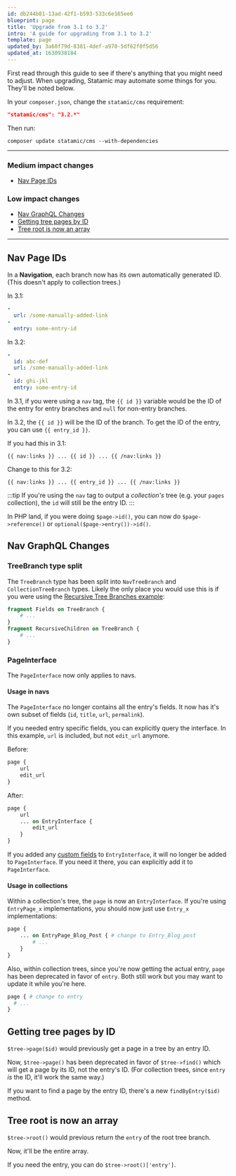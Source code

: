 ```yaml
---
id: db244b81-13ad-42f1-b593-533c6e165ee6
blueprint: page
title: 'Upgrade from 3.1 to 3.2'
intro: 'A guide for upgrading from 3.1 to 3.2'
template: page
updated_by: 3a60f79d-8381-4def-a970-5df62f0f5d56
updated_at: 1630938184
---
```

First read through this guide to see if there's anything that you might need to adjust.
When upgrading, Statamic may automate some things for you. They'll be noted below.

In your `composer.json`, change the `statamic/cms` requirement:

```json
"statamic/cms": "3.2.*"
```

Then run:

``` shell
composer update statamic/cms --with-dependencies
```

---

### Medium impact changes
- [Nav Page IDs](#nav-page-ids)

### Low impact changes
- [Nav GraphQL Changes](#nav-graphql-changes)
- [Getting tree pages by ID](#getting-tree-pages-by-id)
- [Tree root is now an array](#tree-root-is-now-an-array)

---

## Nav Page IDs

In a **Navigation**, each branch now has its own automatically generated ID.
(This doesn't apply to collection trees.)

In 3.1:

``` yaml
-
  url: /some-manually-added-link
-
  entry: some-entry-id
```

In 3.2:

``` yaml
-
  id: abc-def
  url: /some-manually-added-link
-
  id: ghi-jkl
  entry: some-entry-id
```

In 3.1, if you were using a `nav` tag, the `{{ id }}` variable would be the ID of the entry for entry branches and `null` for non-entry branches.

In 3.2, the `{{ id }}` will be the ID of the branch.
To get the ID of the entry, you can use `{{ entry_id }}`.

If you had this in 3.1:
```
{{ nav:links }} ... {{ id }} ... {{ /nav:links }}
```

Change to this for 3.2:
```
{{ nav:links }} ... {{ entry_id }} ... {{ /nav:links }}
```

:::tip
If you're using the `nav` tag to output a _collection's_ tree (e.g. your `pages` collection), the `id` will still be the entry ID.
:::

In PHP land, if you were doing `$page->id()`, you can now do `$page->reference()` or `optional($page->entry())->id()`.

## Nav GraphQL Changes

### TreeBranch type split
The `TreeBranch` type has been split into `NavTreeBranch` and `CollectionTreeBranch` types.
Likely the only place you would use this is if you were using the [Recursive Tree Branches example](/graphql#recursive-tree-branches):

```graphql
fragment Fields on TreeBranch {
    # ...
}
fragment RecursiveChildren on TreeBranch {
    # ...
}
```

### PageInterface
The `PageInterface` now only applies to navs.

#### Usage in navs
The `PageInterface` no longer contains all the entry's fields. It now has it's own subset of fields (`id`, `title`, `url`, `permalink`).

If you needed entry specific fields, you can explicitly query the interface. In this example, `url` is included, but not `edit_url` anymore.

Before:

```graphql
page {
    url
    edit_url
}
```

After:

```graphql
page {
    url
    ... on EntryInterface {
        edit_url
    }
}
```

If you added any [custom fields](/graphql#custom-fields) to `EntryInterface`, it will no longer be added to `PageInterface`. If you need it there, you can explicitly add it to `PageInterface`.

#### Usage in collections

Within a collection's tree, the `page` is now an `EntryInterface`.
If you're using `EntryPage_x` implementations, you should now just use `Entry_x` implementations:

```graphql
page {
    ... on EntryPage_Blog_Post { # change to Entry_Blog_post
        # ...
    }
}
```

Also, within collection trees, since you're now getting the actual entry, `page` has been deprecated in favor of `entry`. Both still work but you may want to update it while you're here.

```graphql
page { # change to entry
  # ...
}
```


## Getting tree pages by ID

`$tree->page($id)` would previously get a page in a tree by an entry ID.

Now, `$tree->page()` has been deprecated in favor of `$tree->find()` which will get a page by its ID, not the entry's ID.
(For collection trees, since `entry` _is_ the ID, it'll work the same way.)

If you want to find a page by the entry ID, there's a new `findByEntry($id)` method.


## Tree root is now an array

`$tree->root()` would previous return the `entry` of the root tree branch.

Now, it'll be the entire array.

If you need the entry, you can do `$tree->root()['entry']`.
